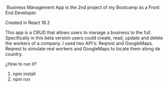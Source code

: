 `Business Management App is the 2nd project of my Bootcamp as a Front End Developer. 

Created in React 18.2
 
This app is a CRUD that allows users to manage a business to the full. Specifically in this beta version users could create, read, update and delete the workers of a company. I used two API's: Reqrest and GoogleMaps. Reqrest to simulate real workers and GoogleMaps to locate them along de country.



¿How to run it?
1) npm install
2) npm run
